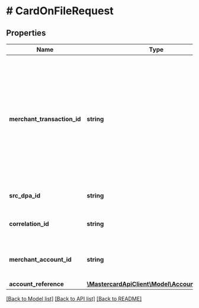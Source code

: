 # # CardOnFileRequest

## Properties

Name | Type | Description | Notes
------------ | ------------- | ------------- | -------------
**merchant_transaction_id** | **string** | Merchant Checkout Transaction Identifier which is returned in the checkoutResponse to either checkoutWithCard or checkoutWithNewCard JavaScript methods and links the client-side JavaScript calls and server-side API calls for a specific transaction. Optional for Subsequent Payment or Subsequent Split Shipment. | [optional]
**src_dpa_id** | **string** | Client ID. This will be the DPA ID of the v2 merchant. |
**correlation_id** | **string** | Correlation Id. Must be passed when merchantTransactionId is passed. | [optional]
**merchant_account_id** | **string** | Merchant issued Account ID for a consumer. If provided, it serves as an integration check. | [optional]
**account_reference** | [**\MastercardApiClient\Model\AccountReference**](AccountReference.md) |  | [optional]

[[Back to Model list]](../../README.md#models) [[Back to API list]](../../README.md#endpoints) [[Back to README]](../../README.md)
